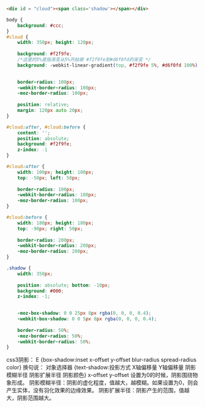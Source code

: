 ```html
<div id = "cloud"><span class='shadow'></span></div>

```

```css
body {
	background: #ccc;
}
#cloud {
	width: 350px; height: 120px;
	
	background: #f2f9fe;
	/*这里的5%是指渐变从5%开始做 #f2f9fe到#d6f0fd的渐变 */
	background: -webkit-linear-gradient(top, #f2f9fe 5%, #d6f0fd 100%);

	
	border-radius: 100px;
	-webkit-border-radius: 100px;
	-moz-border-radius: 100px;
	
	position: relative;
	margin: 120px auto 20px;
}

#cloud:after, #cloud:before {
	content: '';
	position: absolute;
	background: #f2f9fe;
	z-index: -1
}

#cloud:after {
	width: 100px; height: 100px;
	top: -50px; left: 50px;
	
	border-radius: 100px;
	-webkit-border-radius: 100px;
	-moz-border-radius: 100px;
}

#cloud:before {
	width: 180px; height: 180px;
	top: -90px; right: 50px;
	
	border-radius: 200px;
	-webkit-border-radius: 200px;
	-moz-border-radius: 200px;
}

.shadow {
	width: 350px;
   
	position: absolute; bottom: -10px; 
	background: #000;
	z-index: -1;
	

	-moz-box-shadow: 0 0 25px 8px rgba(0, 0, 0, 0.4);
	-webkit-box-shadow: 0 0 5px 8px rgba(0, 0, 0, 0.4);
	
	border-radius: 50%;
	-moz-border-radius: 50%;
	-webkit-border-radius: 50%;
}

```


css3阴影：
E {box-shadow:inset x-offset y-offset blur-radius spread-radius color}
换句说：
对象选择器 {text-shadow:投影方式 X轴偏移量 Y轴偏移量 阴影模糊半径 阴影扩展半径 阴影颜色}
x-offset y-offset 设置为0的时候，阴影围绕物象形成。
阴影模糊半径：阴影的虚化程度，值越大，越模糊。如果设置为0，则会产生实体，没有羽化效果的边缘效果。
阴影扩展半径：阴影产生的范围，值越大，阴影范围越大。
